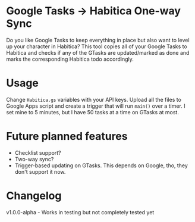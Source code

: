 # Google Tasks -> Habitica One-way Sync

Do you like Google Tasks to keep everything in place but also want to level up your character in Habitica? This tool copies all of your Google Tasks to Habitica and checks if any of the GTasks are updated/marked as done and marks the corresponding Habitica todo accordingly.

# Usage

Change `Habitica.gs` variables with your API keys. Upload all the files to Google Apps script and create a trigger that will run `main()` over a timer. I set mine to 5 minutes, but I have 50 tasks at a time on GTasks at most.

# Future planned features

* Checklist support?
* Two-way sync?
* Trigger-based updating on GTasks. This depends on Google, tho, they don't support it now.

# Changelog
  
v1.0.0-alpha - Works in testing but not completely tested yet
